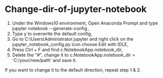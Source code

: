 # Change-dir-of-jupyter-notebook
1. Under the Windows10 environment, Open Anaconda Prompt and type  jupyter notebook --generate-config ,
2. Type  y  to overwrite the default config,
3. Go to  C:\Users\Administrator\.jupyter  and right click on the  jupyter_notebook_config.py  icon choose   Edit with IDLE,
4. Press  Ctrl + F  and find  c.NotebookApp.notebook_dir,
5. Delete the "#", change it to  c.NotebookApp.notebook_dir =  'C:/your/new/path'  and save it.

If you want to change it to the default direction, repeat step 1 & 2.
